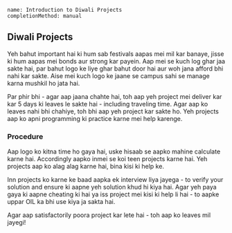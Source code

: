```ngMeta
name: Introduction to Diwali Projects
completionMethod: manual
```

## Diwali Projects
Yeh bahut important hai ki hum sab festivals aapas mei mil kar banaye, jisse ki hum aapas mei bonds aur strong kar payein. Aap mei se kuch log ghar jaa sakte hai, par bahut logo ke liye ghar bahut door hai aur woh jana afford bhi nahi kar sakte. Aise mei kuch logo ke jaane se campus sahi se manage karna mushkil ho jata hai.

Par phir bhi - agar aap jaana chahte hai, toh aap yeh project mei deliver kar kar 5 days ki leaves le sakte hai - including traveling time.
Agar aap ko leaves nahi bhi chahiye, toh bhi aap yeh project kar sakte ho. Yeh projects aap ko apni programming ki practice karne mei help karenge.

### Procedure
Aap logo ko kitna time ho gaya hai, uske hisaab se aapko mahine calculate karne hai. Accordingly aapko inmei se koi teen projects karne hai. Yeh projects aap ko alag alag karne hai, bina kisi ki help ke.

Inn projects ko karne ke baad aapka ek interview liya jayega - to verify your solution and ensure ki aapne yeh solution khud hi kiya hai. Agar yeh paya gaya ki aapne cheating ki hai ya iss project mei kisi ki help li hai - to aapke uppar OIL ka bhi use kiya ja sakta hai. 

Agar aap satisfactorily poora project kar lete hai - toh aap ko leaves mil jayegi!